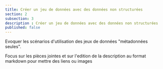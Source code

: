 ```yaml
---
title: Créer un jeu de données avec des données non structurées
section: 2
subsection: 3
description : Créer un jeu de données avec des données non structurées
published: false
---
```


Evoquer les scénarios d'utilisation des jeux de données "métadonnées seules".

Focus sur les pièces jointes et sur l'edition de la description au format markdown pour mettre des liens ou images